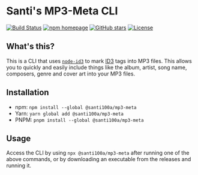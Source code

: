 # Santi's MP3-Meta CLI

[![Build Status](https://github.com/santi100a/mp3-meta/actions/workflows/ci.yml/badge.svg)](https://github.com/santi100a/mp3-meta/actions)
[![npm homepage](https://img.shields.io/npm/v/@santi100a/mp3-meta)](https://npmjs.org/package/@santi100a/mp3-meta)
[![GitHub stars](https://img.shields.io/github/stars/santi100a/mp3-meta.svg)](https://github.com/santi100a/mp3-meta)
[![License](https://img.shields.io/github/license/santi100a/mp3-meta.svg)](https://github.com/santi100a/mp3-meta)

## What's this?

This is a CLI that uses [`node-id3`](https://github.com/Zazama/node-id3) to mark
[ID3](https://en.m.wikipedia.org/wiki/ID3) tags into MP3 files.
This allows you to quickly and easily include things like the album, artist, song name, composers,
genre and cover art into your MP3 files.

## Installation

- npm: `npm install --global @santi100a/mp3-meta`
- Yarn: `yarn global add @santi100a/mp3-meta`
- PNPM: `pnpm install --global @santi100a/mp3-meta`

## Usage

Access the CLI by using `npx @santi100a/mp3-meta` after running one of the above commands, or
by downloading an executable from the releases and running it.
